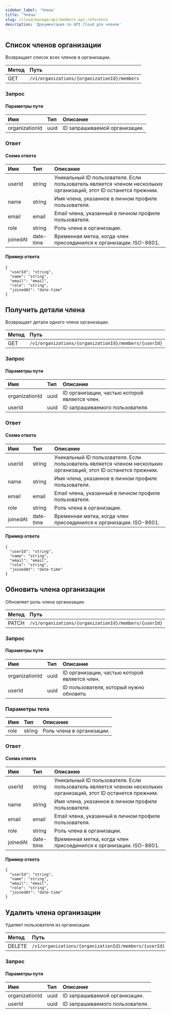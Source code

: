 ```yaml
---
sidebar_label: 'Члены'
title: 'Члены'
slug: /cloud/manage/api/members-api-reference
description: 'Документация по API Cloud для членов'
---
```


## Список членов организации

Возвращает список всех членов в организации.

| Метод | Путь |
| :----- | :--- |
| GET | `/v1/organizations/{organizationId}/members` |

### Запрос

#### Параметры пути

| Имя | Тип | Описание |
| :--- | :--- | :---------- |
| organizationId | uuid | ID запрашиваемой организации. | 

### Ответ

#### Схема ответа

| Имя | Тип | Описание |
| :--- | :--- | :---------- |
| userId | string | Уникальный ID пользователя. Если пользователь является членом нескольких организаций, этот ID останется прежним. | 
| name | string | Имя члена, указанное в личном профиле пользователя. | 
| email | email | Email члена, указанный в личном профиле пользователя. | 
| role | string | Роль члена в организации. | 
| joinedAt | date-time | Временная метка, когда член присоединился к организации. ISO-8601. | 

#### Пример ответа

```
{
  "userId": "string",
  "name": "string",
  "email": "email",
  "role": "string",
  "joinedAt": "date-time"
}
```

## Получить детали члена

Возвращает детали одного члена организации.

| Метод | Путь |
| :----- | :--- |
| GET | `/v1/organizations/{organizationId}/members/{userId}` |

### Запрос

#### Параметры пути

| Имя | Тип | Описание |
| :--- | :--- | :---------- |
| organizationId | uuid | ID организации, частью которой является член. | 
| userId | uuid | ID запрашиваемого пользователя. | 

### Ответ

#### Схема ответа

| Имя | Тип | Описание |
| :--- | :--- | :---------- |
| userId | string | Уникальный ID пользователя. Если пользователь является членом нескольких организаций, этот ID останется прежним. | 
| name | string | Имя члена, указанное в личном профиле пользователя. | 
| email | email | Email члена, указанный в личном профиле пользователя. | 
| role | string | Роль члена в организации. | 
| joinedAt | date-time | Временная метка, когда член присоединился к организации. ISO-8601. | 

#### Пример ответа

```
{
  "userId": "string",
  "name": "string",
  "email": "email",
  "role": "string",
  "joinedAt": "date-time"
}
```

## Обновить члена организации

Обновляет роль члена организации.

| Метод | Путь |
| :----- | :--- |
| PATCH | `/v1/organizations/{organizationId}/members/{userId}` |

### Запрос

#### Параметры пути

| Имя | Тип | Описание |
| :--- | :--- | :---------- |
| organizationId | uuid | ID организации, частью которой является член. | 
| userId | uuid | ID пользователя, который нужно обновить | 

### Параметры тела

| Имя | Тип | Описание |
| :--- | :--- | :---------- |
| role | string | Роль члена в организации. | 

### Ответ

#### Схема ответа

| Имя | Тип | Описание |
| :--- | :--- | :---------- |
| userId | string | Уникальный ID пользователя. Если пользователь является членом нескольких организаций, этот ID останется прежним. | 
| name | string | Имя члена, указанное в личном профиле пользователя. | 
| email | email | Email члена, указанный в личном профиле пользователя. | 
| role | string | Роль члена в организации. | 
| joinedAt | date-time | Временная метка, когда член присоединился к организации. ISO-8601. | 

#### Пример ответа

```
{
  "userId": "string",
  "name": "string",
  "email": "email",
  "role": "string",
  "joinedAt": "date-time"
}
```

## Удалить члена организации

Удаляет пользователя из организации.

| Метод | Путь |
| :----- | :--- |
| DELETE | `/v1/organizations/{organizationId}/members/{userId}` |

### Запрос

#### Параметры пути

| Имя | Тип | Описание |
| :--- | :--- | :---------- |
| organizationId | uuid | ID запрашиваемой организации. | 
| userId | uuid | ID запрашиваемого пользователя. | 
